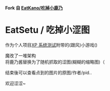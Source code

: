 **Fork 自 [EatKano/吃掉小鹿乃](https://github.com/arcxingye/EatKano)**

# EatSetu / 吃掉小涩图

作为个人项目[XP 系统测试](https://github.com/elpwc/seiheki-test)附带的(跟风)小游戏()

魔改了一堆架构  
将鹿乃酱替换为了随机抓取的涩图(糊糊的缩略图)（

结束後可以查看点到的图片的原图/作者/pid..

欢迎涩涩~
